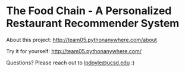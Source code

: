 # The Food Chain - A Personalized Restaurant Recommender System

About this project: http://team05.pythonanywhere.com/about  

Try it for yourself:  http://team05.pythonanywhere.com/  

Questions? Please reach out to lpdoyle@ucsd.edu :) 
